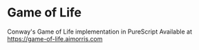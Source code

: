 # Game of Life
Conway's Game of Life implementation in PureScript
Available at https://game-of-life.aimorris.com
